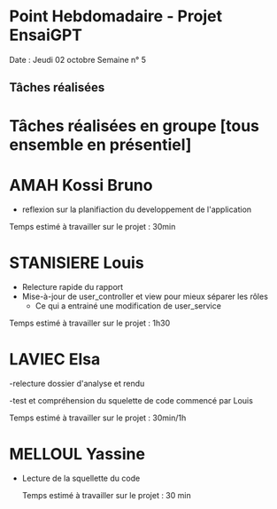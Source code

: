 # Point Hebdomadaire - Projet EnsaiGPT

Date : Jeudi 02 octobre 
Semaine n° 5

## Tâches réalisées




# Tâches réalisées en groupe [tous ensemble en présentiel]


# AMAH Kossi Bruno
- reflexion sur la planifiaction du developpement de l'application

Temps estimé à travailler sur le projet : 30min

# STANISIERE Louis
- Relecture rapide du rapport
- Mise-à-jour de user_controller et view pour mieux séparer les rôles
  - Ce qui a entrainé une modification de user_service

Temps estimé à travailler sur le projet : 1h30

# LAVIEC Elsa
 -relecture dossier d'analyse et rendu 
 
 -test et compréhension du squelette de code commencé par Louis

Temps estimé à travailler sur le projet : 30min/1h

# MELLOUL Yassine
- Lecture de la squellette du code
  

  Temps estimé à travailler sur le projet : 30 min
